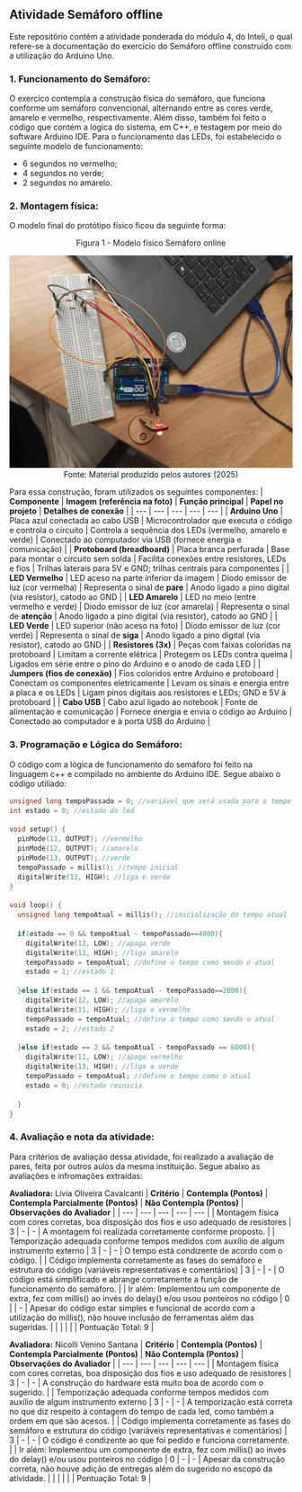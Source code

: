 ## Atividade Semáforo offline
Este repositório contém a atividade ponderada do módulo 4, do Inteli, o qual refere-se à documentação do exercício do Semáforo offline construído com a utilização do Arduino Uno. <br>
### 1. Funcionamento do Semáforo:
O exercíco contempla a construção física do semáforo, que funciona conforme um semáforo convencional, alternando entre as cores verde, amarelo e vermelho, respectivamente. Além disso, também foi feito o código que contém a lógica do sistema, em C++, e testagem por meio do software Arduino IDE. Para o funcionamento das LEDs, foi estabelecido o seguinte modelo de funcionamento:
- 6 segundos no vermelho; 
- 4 segundos no verde;
- 2 segundos no amarelo.

### 2. Montagem física:
O modelo final do protótipo físico ficou da seguinte forma:
<p align = "center">Figura 1 - Modelo físico Semáforo online </p>
<div align = "center">
<img src = "./assets/img1.jpg"
<sup>Fonte: Material produzido pelos autores (2025)</sup>
</div>


Para essa construção, foram utilizados os seguintes componentes:
| **Componente** | **Imagem (referência na foto)** | **Função principal** | **Papel no projeto** | **Detalhes de conexão** |
| --- | --- | --- | --- | --- |
| **Arduino Uno** | Placa azul conectada ao cabo USB | Microcontrolador que executa o código e controla o circuito | Controla a sequência dos LEDs (vermelho, amarelo e verde) | Conectado ao computador via USB (fornece energia e comunicação) |
| **Protoboard (breadboard)** | Placa branca perfurada | Base para montar o circuito sem solda | Facilita conexões entre resistores, LEDs e fios | Trilhas laterais para 5V e GND; trilhas centrais para componentes |
| **LED Vermelho** | LED aceso na parte inferior da imagem | Diodo emissor de luz (cor vermelha) | Representa o sinal de **pare** | Anodo ligado a pino digital (via resistor), catodo ao GND |
| **LED Amarelo** | LED no meio (entre vermelho e verde) | Diodo emissor de luz (cor amarela) | Representa o sinal de **atenção** | Anodo ligado a pino digital (via resistor), catodo ao GND |
| **LED Verde** | LED superior (não aceso na foto) | Diodo emissor de luz (cor verde) | Representa o sinal de **siga** | Anodo ligado a pino digital (via resistor), catodo ao GND |
| **Resistores (3x)** | Peças com faixas coloridas na protoboard | Limitam a corrente elétrica | Protegem os LEDs contra queima | Ligados em série entre o pino do Arduino e o anodo de cada LED |
| **Jumpers (fios de conexão)** | Fios coloridos entre Arduino e protoboard | Conectam os componentes eletricamente | Levam os sinais e energia entre a placa e os LEDs | Ligam pinos digitais aos resistores e LEDs; GND e 5V à protoboard |
| **Cabo USB** | Cabo azul ligado ao notebook | Fonte de alimentação e comunicação | Fornece energia e envia o código ao Arduino | Conectado ao computador e à porta USB do Arduino |

### 3. Programação e Lógica do Semáforo:
O código com a lógica de funcionamento do semáforo foi feito na linguagem c++ e compilado no ambiente do Arduino IDE. Segue abaixo o código utiliado:

``` c++
unsigned long tempoPassado = 0; //variável que será usada para o tempo inicial
int estado = 0; //estado do led

void setup() {
  pinMode(11, OUTPUT); //vermelho
  pinMode(12, OUTPUT); //amarelo
  pinMode(13, OUTPUT); //verde
  tempoPassado = millis(); //tempo inicial
  digitalWrite(13, HIGH); //liga o verde
}

void loop() {
  unsigned long tempoAtual = millis(); //inicialização do tempo atual

  if(estado == 0 && tempoAtual - tempoPassado==4000){
    digitalWrite(13, LOW); //apaga verde
    digitalWrite(12, HIGH); //liga amarelo
    tempoPassado = tempoAtual; //define o tempo como sendo o atual
    estado = 1; //estado 1

  }else if(estado == 1 && tempoAtual - tempoPassado==2000){
    digitalWrite(12, LOW); //apaga amarelo
    digitalWrite(11, HIGH); //liga o vermelho
    tempoPassado = tempoAtual; //define o tempo como sendo o atual
    estado = 2; //estado 2

  }else if(estado == 2 && tempoAtual - tempoPassado == 6000){
    digitalWrite(11, LOW); //apaga vermelho
    digitalWrite(13, HIGH); //liga o verde
    tempoPassado = tempoAtual; //define o tempo como o atual
    estado = 0; //estado reinicia

  }
}

```

### 4. Avaliação e nota da atividade:
Para critérios de avaliação dessa atividade, foi realizado a avaliação de pares, feita por outros aulos da mesma instituição. Segue abaixo as avaliações e infromações extraídas:

**Avaliadora:** Livia Oliveira Cavalcanti
| **Critério** | **Contempla (Pontos)** | **Contempla Parcialmente (Pontos)** | **Não Contempla (Pontos)** | **Observações do Avaliador** |
| --- | --- | --- | --- | --- |
| Montagem física com cores corretas, boa disposição dos fios e uso adequado de resistores | 3 | - | - | A montagem foi realizada corretamente conforme proposto. |
| Temporização adequada conforme tempos medidos com auxílio de algum instrumento externo | 3 | - | - | O tempo está condizente de acordo com o código. |
| Código implementa corretamente as fases do semáforo e estrutura do código (variáveis representativas e comentários) | 3 | - | - | O código está simplificado e abrange corretamente a função de funcionamento do semáforo. |
| Ir além: Implementou um componente de extra, fez com millis() ao invés do delay() e/ou usou ponteiros no código | 0 |  | - | Apesar do código estar simples e funcional de acordo com a utilização do millis(), não houve inclusão de ferramentas além das sugeridas. |
|  |  |  |  | Pontuação Total: 9 |

**Avaliadora:** Nicolli Venino Santana
| **Critério** | **Contempla (Pontos)** | **Contempla Parcialmente (Pontos)** | **Não Contempla (Pontos)** | **Observações do Avaliador** |
| --- | --- | --- | --- | --- |
| Montagem física com cores corretas, boa disposição dos fios e uso adequado de resistores | 3 | - | - | A construção do hardware está muito boa de acordo com o sugerido. |
| Temporização adequada conforme tempos medidos com auxílio de algum instrumento externo | 3 | - | - | A temporização está correta no que diz respeito à contagem do tempo de cada led, como também a ordem em que são acesos. |
| Código implementa corretamente as fases do semáforo e estrutura do código (variáveis representativas e comentários) | 3 | - | - | O código é condizente ao que foi pedido e funciona corretamente. |
| Ir além: Implementou um componente de extra, fez com millis() ao invés do delay() e/ou usou ponteiros no código | 0 | - | - | Apesar da construção correta, não houve adição de entregas além do sugerido no escopo da atividade. |
|  |  |  |  | Pontuação Total: 9 |

